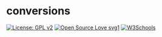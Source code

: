 # conversions
[![License: GPL v2](https://img.shields.io/badge/License-GPL%20v2-blue.svg)](https://www.gnu.org/licenses/old-licenses/gpl-2.0.en.html)
[![Open Source Love svg1](https://badges.frapsoft.com/os/v1/open-source.svg?v=103)](https://github.com/ellerbrock/open-source-badges/)
<a href="https://www.w3schools.com">
<img border="0" alt="W3Schools" src="https://img.shields.io/badge/Designed%20for-WordPress-blue">
</a>